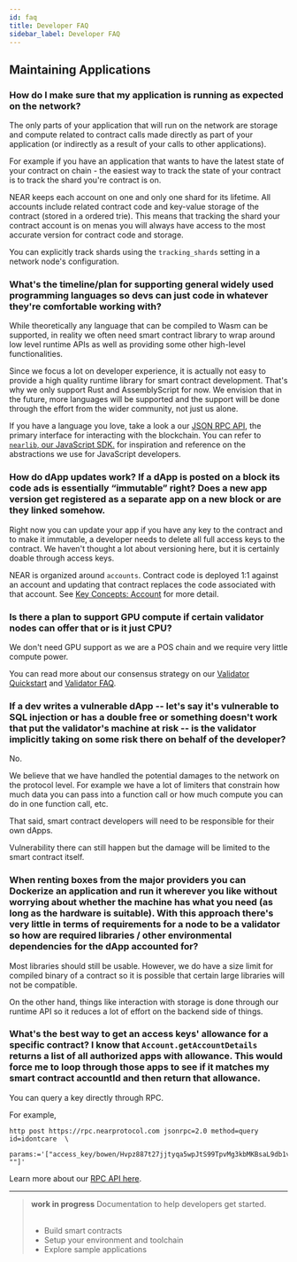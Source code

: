 ```yaml
---
id: faq
title: Developer FAQ
sidebar_label: Developer FAQ
---
```


## Maintaining Applications

### How do I make sure that my application is running as expected on the network?

The only parts of your application that will run on the network are storage and compute related to contract calls made directly as part of your application (or indirectly as a result of your calls to other applications).

For example if you have an application that wants to have the latest state of your contract on chain - the easiest way to track the state of your contract is to track the shard you're contract is on.

NEAR keeps each account on one and only one shard for its lifetime. All accounts include related contract code and key-value storage of the contract (stored in a ordered trie).  This means that tracking the shard your contract account is on menas you will always have access to the most accurate version for contract code and storage.

You can explicitly track shards using the `tracking_shards` setting in a network node's configuration.


### What's the timeline/plan for supporting general widely used programming languages so devs can just code in whatever they're comfortable working with?

While theoretically any language that can be compiled to Wasm can be supported, in reality we often need smart contract library to wrap around low level runtime APIs as well as providing some other high-level functionalities. 

Since we focus a lot on developer experience, it is actually not easy to provide a high quality runtime library for smart contract development. That's why we only support Rust and AssemblyScript for now. We envision that in the future, more languages will be supported and the support will be done through the effort from the wider community, not just us alone.

If you have a language you love, take a look a our [JSON RPC API](/docs/interaction/rpc), the primary interface for interacting with the blockchain.  You can refer to [`nearlib`, our JavaScript SDK.](https://github.com/nearprotocol/nearlib/tree/master/src.ts) for inspiration and reference on the abstractions we use for JavaScript developers.

### How do dApp updates work? If a dApp is posted on a block its code ads is essentially “immutable” right? Does a new app version get registered as a separate app on a new block or are they linked somehow.

Right now you can update your app if you have any key to the contract and to make it immutable, a developer needs to delete all full access keys to the contract. We haven't thought a lot about versioning here, but it is certainly doable through access keys.

NEAR is organized around `accounts`.  Contract code is deployed 1:1 against an account and updating that contract replaces the code associated with that account.  See [Key Concepts: Account](/docs/concepts/account) for more detail.

### Is there a plan to support GPU compute if certain validator nodes can offer that or is it just CPU?

We don't need GPU support as we are a POS chain and we require very little compute power.

You can read more about our consensus strategy on our [Validator Quickstart](/docs/validator/staking-overview) and [Validator FAQ](/docs/validator/validator-faq).

### If a dev writes a vulnerable dApp -- let's say it's vulnerable to SQL injection or has a double free or something doesn't work that put the validator's machine at risk -- is the validator implicitly taking on some risk there on behalf of the developer?

No. 

We believe that we have handled the potential damages to the network on the protocol level. For example we have a lot of limiters that constrain how much data you can pass into a function call or how much compute you can do in one function call, etc. 

That said, smart contract developers will need to be responsible for their own dApps. 

Vulnerability there can still happen but the damage will be limited to the smart contract itself.

### When renting boxes from the major providers you can Dockerize an application and run it wherever you like without worrying about whether the machine has what you need (as long as the hardware is suitable). With this approach there's very little in terms of requirements for a node to be a validator so how are required libraries / other environmental dependencies for the dApp accounted for?

Most libraries should still be usable.  However, we do have a size limit for compiled binary of a contract so it is possible that certain large libraries will not be compatible. 

On the other hand, things like interaction with storage is done through our runtime API so it reduces a lot of effort on the backend side of things.


### What's the best way to get an access keys' allowance for a specific contract? I know that `Account.getAccountDetails` returns a list of all authorized apps with allowance. This would force me to loop through those apps to see if it matches my smart contract accountId and then return that allowance.

You can query a key directly through RPC. 

For example, 

```
http post https://rpc.nearprotocol.com jsonrpc=2.0 method=query id=idontcare  \
          params:='["access_key/bowen/Hvpz887t27jjtyqa5wpJtS99TpvMg3kbMKBsaL9db1vs", ""]' 
```

Learn more about our [RPC API here](/docs/interaction/rpc).

---

<blockquote class="warning">
<strong>work in progress</strong> <span>Documentation to help developers get started.</span><br><br>

- Build smart contracts
- Setup your environment and toolchain
- Explore sample applications

</blockquote>
